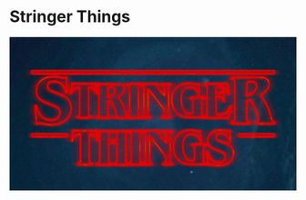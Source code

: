 # Stringer Things

![Stringer Things](https://raw.githubusercontent.com/carloswph/stringer-things/main/stringerthings.png "Stringer Things")
